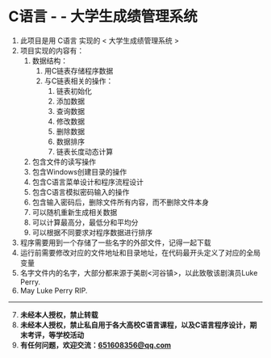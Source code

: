 # C语言 - - 大学生成绩管理系统
1. 此项目是用 C语言 实现的 < 大学生成绩管理系统 >
2. 项目实现的内容有：
    1. 数据结构：
        1. 用C链表存储程序数据
        2. 与C链表相关的操作：
            1. 链表初始化
            2. 添加数据
            3. 查询数据
            4. 修改数据
            5. 删除数据
            6. 数据排序
            7. 链表长度动态计算
    2. 包含文件的读写操作
    3. 包含Windows创建目录的操作
    4. 包含C语言菜单设计和程序流程设计
    5. 包含C语言模拟密码输入的操作
    6. 包含输入密码后，删除文件所有内容，而不删除文件本身
    7. 可以随机重新生成相关数据
    8. 可以计算最高分，最低分和平均分
    9. 可以根据不同要求对程序数据进行排序
3. 程序需要用到一个存储了一些名字的外部文件，记得一起下载
4. 运行前需要修改对应的文件地址和目录地址，在代码最开头定义了对应的全局变量
5. 名字文件内的名字，大部分都来源于美剧<河谷镇>，以此致敬该剧演员Luke Perry.
6. May Luke Perry RIP.
---
7. **未经本人授权，禁止转载**
8. **未经本人授权，禁止私自用于各大高校C语言课程，以及C语言程序设计，期末考评，等学校活动**
9. **有任何问题，欢迎交流：651608356@qq.com**